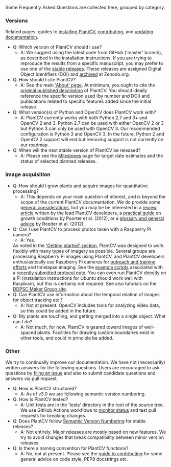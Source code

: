 
Some Frequently Asked Questions are collected here,
grouped by category.

<!-- Advice in box:
http://producingoss.com/en/getting-started.html#documentation -->

### Versions
Related pages: guides to
[installing PlantCV](installation.md),
[contributing](CONTRIBUTING.md),
and [updating documentation](documentation.md).

- Q: Which version of PlantCV should I use?
    - A: We suggest using the latest code from GitHub ('master' branch),
    as described in the installation instructions.
    If you are trying to reproduce the results from a specific manuscript,
    you may prefer to use one of the [stable releases](https://github.com/danforthcenter/plantcv/releases).
    These releases are assigned Digital Object Identifiers (DOI)
    and [archived](https://doi.org/10.5281/zenodo.595522)
    at Zenodo.org.
- Q: How should I cite PlantCV?
    - A: See the main ['About' page](http://plantcv.danforthcenter.org/pages/about.html).
    At minimum,
    you ought to cite
    the [original published description](http://doi.org/10.1016/j.molp.2015.06.005)
    of PlantCV.
    You should ideally reference the specific version used
    (by number and DOI)
    and publications related to specific features added
    since the initial release.
- Q: What version(s) of Python and OpenCV does PlantCV work with?
    - A: PlantCV currently works with both Python 2.7 and 3+ and OpenCV 2 and 3. Python 2.7 can be used with
    either OpenCV 2 or 3 but Python 3 can only be used with OpenCV 3. Our recommended configuration is
    Python 3 and OpenCV 3. In the future, Python 2 and OpenCV 2 
    support will end but removing support is not currently on our roadmap.
- Q: When will the next stable version of PlantCV be released?
    - A: Please see the [Milestones](https://github.com/danforthcenter/plantcv/milestones)
    page for target date estimates
    and the status of selected planned releases.


### Image acquisition
- Q: How should I grow plants and acquire images for quantitative processing?
    - A: This depends on your main question of interest,
    and is beyond the scope of the current PlantCV documentation. We do provide some 
    [general considerations](analysis_approach.md), but you may be be interested
    in a [review article](http://doi.org/10.1016/j.pbi.2015.02.006)
    written by the lead PlantCV developers,
    a [practical guide](https://doi.org/10.1071/FP12028)
    on growth conditions by Poorter et al. (2012),
    or a [glossary and general advice](https://doi.org/10.1242/dev.076414)
    by Roeder et al. (2012).
- Q: Can I use PlantCV to process photos taken with a Raspberry Pi camera?
    - A: Yes.
    <!-- This is related to the previous question. -->
    <!-- https://github.com/danforthcenter/plantcv/issues/137 -->
    As noted in the ['Getting started' section](index.md),
    PlantCV was designed to work flexibly
    with many types of imagery as possible.
    Several groups are processing Raspberry Pi images using PlantCV,
    and PlantCV developers enthusiastically use Raspberry Pi cameras
    for [outreach and training efforts](https://github.com/danforthcenter/outreach/network)
    and timelapse imaging.
    See the [example scripts](https://github.com/danforthcenter/apps-phenotyping)
    associated with a [recently submitted protocol note](https://doi.org/10.1101/183822).
    You can even run PlantCV directly on a Pi
    (installation instructions for Ubuntu
    should work well with Raspbian),
    but this is certainly not required.
    See also tutorials on the [DDPSC Maker Group site](http://maker.danforthcenter.org/).
- Q: Can PlantCV use information about the temporal relation of images
  for object tracking etc.?
    - A: Not at present.
    OpenCV includes tools for analyzing video data,
    so this could be added in the future.
- Q: My plants are touching,
  and getting merged into a single object.
  What can I do?
    - A: Not much, for now.
      <!-- https://github.com/danforthcenter/plantcv/issues/142 -->
      PlantCV is geared toward images of well-spaced plants.
      Facilities for drawing custom boundaries
      exist in other tools,
      and could in principle be added.

### Other
We try to continually improve our documentation.
We have not (necessarily) written answers for the following questions.
Users are encouraged
to ask questions by [filing an issue](https://github.com/danforthcenter/plantcv/issues)
and also to submit candidate questions and answers
via pull request.

- Q: How is PlantCV structured?
    - A: As of v3.0 we are following semantic version numbering.
- Q: How is PlantCV tested?
    - A: Unit tests are in the 'tests' directory
    in the root of the source tree.
    We use GitHub Actions workflows
    to [monitor status](https://github.com/danforthcenter/plantcv/actions)
    and test pull requests
    for breaking changes.
- Q: Does PlantCV follow [Semantic Version Numbering](http://semver.org/)
  for stable releases?
     - A: Not entirely.
      Major releases are mostly based on new features.
      We try to avoid changes that break compatibility
      between minor version releases.
- Q: Is there a naming convention for PlantCV functions?
    - A: No, not at present.
    Please see the [guide to contributing](CONTRIBUTING.md)
    for some general advice on code style,
    PEP8 docstrings etc.
